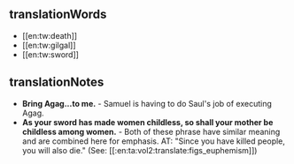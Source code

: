 ## translationWords

* [[en:tw:death]]
* [[en:tw:gilgal]]
* [[en:tw:sword]]

## translationNotes

* **Bring Agag...to me.** - Samuel is having to do Saul's job of executing Agag.
* **As your sword has made women childless, so shall your mother be childless among women.** - Both of these phrase have similar meaning and are combined here for emphasis. AT: "Since you have killed people, you will also die." (See: [[:en:ta:vol2:translate:figs_euphemism]])
